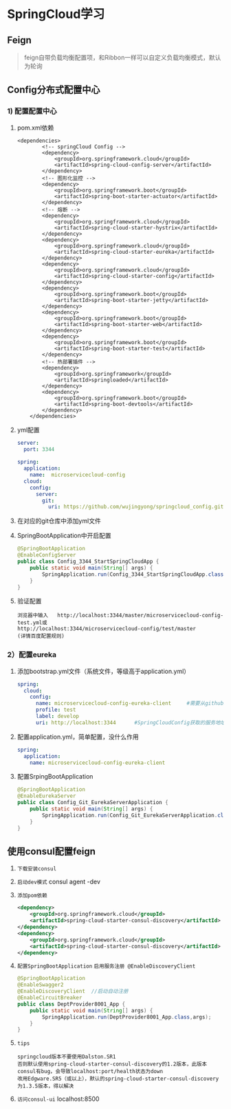 # SpringCloud学习



## Feign

> feign自带负载均衡配置项，和Ribbon一样可以自定义负载均衡模式，默认为轮询



## Config分布式配置中心

###  1) 配置配置中心

1. pom.xml依赖 

   ```xm
   <dependencies>
           <!-- springCloud Config -->
           <dependency>
               <groupId>org.springframework.cloud</groupId>
               <artifactId>spring-cloud-config-server</artifactId>
           </dependency>
           <!-- 图形化监控 -->
           <dependency>
               <groupId>org.springframework.boot</groupId>
               <artifactId>spring-boot-starter-actuator</artifactId>
           </dependency>
           <!-- 熔断 -->
           <dependency>
               <groupId>org.springframework.cloud</groupId>
               <artifactId>spring-cloud-starter-hystrix</artifactId>
           </dependency>
           <dependency>
               <groupId>org.springframework.cloud</groupId>
               <artifactId>spring-cloud-starter-eureka</artifactId>
           </dependency>
           <dependency>
               <groupId>org.springframework.cloud</groupId>
               <artifactId>spring-cloud-starter-config</artifactId>
           </dependency>
           <dependency>
               <groupId>org.springframework.boot</groupId>
               <artifactId>spring-boot-starter-jetty</artifactId>
           </dependency>
           <dependency>
               <groupId>org.springframework.boot</groupId>
               <artifactId>spring-boot-starter-web</artifactId>
           </dependency>
           <dependency>
               <groupId>org.springframework.boot</groupId>
               <artifactId>spring-boot-starter-test</artifactId>
           </dependency>
           <!-- 热部署插件 -->
           <dependency>
               <groupId>org.springframework</groupId>
               <artifactId>springloaded</artifactId>
           </dependency>
           <dependency>
               <groupId>org.springframework.boot</groupId>
               <artifactId>spring-boot-devtools</artifactId>
           </dependency>
       </dependencies>
   ```

2. yml配置

   ```yaml
   server: 
     port: 3344 
     
   spring:
     application:
       name:  microservicecloud-config
     cloud:
       config:
         server:
           git:
             uri: https://github.com/wujingyong/springcloud_config.git #GitHub上面的git仓库名字
   ```

3. 在对应的git仓库中添加yml文件

4. SpringBootApplication中开启配置

   ```java
   @SpringBootApplication
   @EnableConfigServer
   public class Config_3344_StartSpringCloudApp {
       public static void main(String[] args) {
           SpringApplication.run(Config_3344_StartSpringCloudApp.class, args);
       }
   }
   ```

5. 验证配置

   ```text
   浏览器中输入   http://localhost:3344/master/microservicecloud-config-test.yml或
   http://localhost:3344/microservicecloud-config/test/master
   (详情百度配置规则)
   ```


### 2）配置eureka

1. 添加bootstrap.yml文件（系统文件，等级高于application.yml）

   ```yaml
   spring:
     cloud:
       config:
         name: microservicecloud-config-eureka-client     #需要从github上读取的资源名称，注意没有yml后缀名
         profile: test
         label: develop
         uri: http://localhost:3344      #SpringCloudConfig获取的服务地址
   ```

2. 配置application.yml，简单配置，没什么作用

   ```yml
   spring:
     application:
       name: microservicecloud-config-eureka-client
   ```

3. 配置SrpingBootApplication

   ```java
   @SpringBootApplication
   @EnableEurekaServer
   public class Config_Git_EurekaServerApplication {
       public static void main(String[] args) {
           SpringApplication.run(Config_Git_EurekaServerApplication.class,args);
       }
   }
   ```



## 使用consul配置feign

1. `下载安装consul`

2. `启动dev模式`  consul agent -dev

3. `添加pom依赖`

   ```xml
   <dependency>
       <groupId>org.springframework.cloud</groupId>
       <artifactId>spring-cloud-starter-consul-discovery</artifactId>
   </dependency>
   <dependency>
       <groupId>org.springframework.cloud</groupId>
       <artifactId>spring-cloud-starter-consul-discovery</artifactId>
   </dependency>
   ```

4. `配置SpringBootApplication` `启用服务注册 @EnableDiscoveryClient`

   ```java
   @SpringBootApplication
   @EnableSwagger2
   @EnableDiscoveryClient  //启动自动注册
   @EnableCircuitBreaker
   public class DeptProvider8001_App {
       public static void main(String[] args) {
           SpringApplication.run(DeptProvider8001_App.class,args);
       }
   }
   ```

5. `tips` 

   ```text
   springcloud版本不要使用Dalston.SR1 
   否则默认使用spring-cloud-starter-consul-discovery的1.2版本，此版本consul有bug，会导致localhost:port/health状态为down
   改用Edgware.SR5（或以上），默认的spring-cloud-starter-consul-discovery为1.3.5版本，得以解决
   ```

6. ``访问consul-ui``  localhost:8500